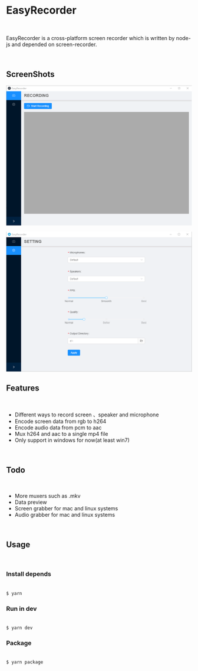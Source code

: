 # EasyRecorder

<br>

<p>
  EasyRecorder is a cross-platform screen recorder which is written by node-js and depended on screen-recorder.
</p>

<br>

## ScreenShots

![](screenshots/recording.png)

![](screenshots/settings.png)

## Features

<br>

- Different ways to record screen 、speaker and microphone
- Encode screen data from rgb to h264
- Encode audio data from pcm to aac
- Mux h264 and aac to a single mp4 file
- Only support in windows for now(at least win7)

<br>

## Todo

<br>

- More muxers such as .mkv
- Data preview
- Screen grabber for mac and linux systems
- Audio grabber for mac and linux systems

<br>

## Usage

<br>

### Install depends

```sh

$ yarn

```

### Run in dev

```sh

$ yarn dev

```

### Package

```sh

$ yarn package

```
